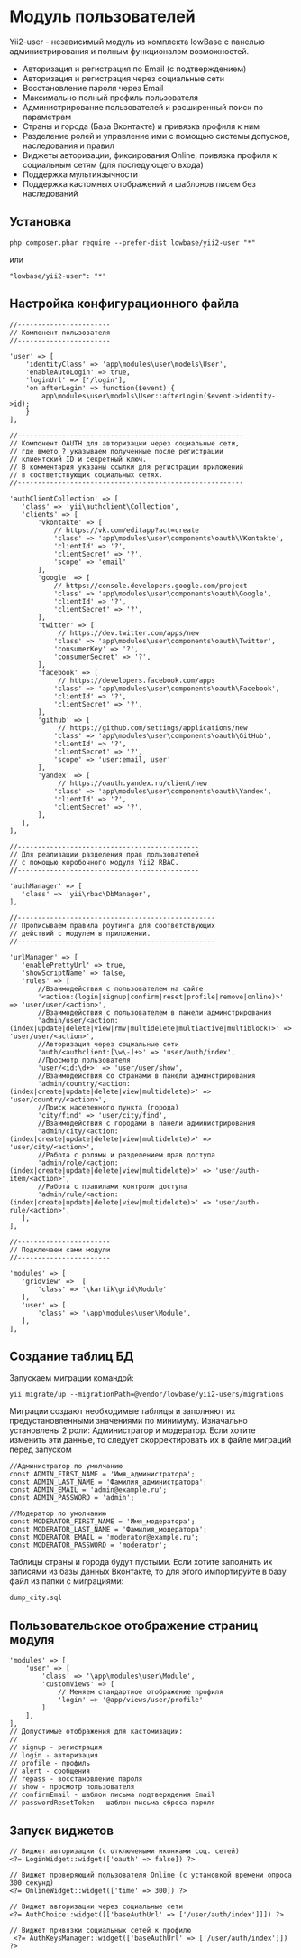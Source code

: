 Модуль пользователей
====================

Yii2-user - независимый модуль из комплекта lowBase с панелью администрирования и полным функционалом возможностей.

* Авторизация и регистрация по Email (с подтверждением)
* Авторизация и регистрация через социальные сети
* Восстановление пароля через Email
* Максимально полный профиль пользователя
* Администрирование пользователей и расширенный поиск по параметрам
* Страны и города (База Вконтакте) и привязка профиля к ним
* Разделение ролей и управление ими с помощью системы допусков, наследования и правил
* Виджеты авторизации, фиксирования Online, привязка профиля к социальным сетям (для последующего входа)
* Поддержка мультиязычности
* Поддержка кастомных отображений и шаблонов писем без наследований

Установка
---------
```
php composer.phar require --prefer-dist lowbase/yii2-user "*"
```
или
```
"lowbase/yii2-user": "*"
```

Настройка конфигурационного файла
---------------------------------

```
//-----------------------
// Компонент пользователя
//-----------------------

'user' => [
    'identityClass' => 'app\modules\user\models\User',
    'enableAutoLogin' => true,
    'loginUrl' => ['/login'],
    'on afterLogin' => function($event) {
        app\modules\user\models\User::afterLogin($event->identity->id);
    }
],

//--------------------------------------------------------
// Компонент OAUTH для авторизации через социальные сети,
// где вмето ? указываем полученные после регистрации
// клиентский ID и секретный ключ.
// В комментария указаны ссылки для регистрации приложений
// в соответствующих социальных сетях.
//--------------------------------------------------------

'authClientCollection' => [
   'class' => 'yii\authclient\Collection',
   'clients' => [
       'vkontakte' => [
           // https://vk.com/editapp?act=create
           'class' => 'app\modules\user\components\oauth\VKontakte',
           'clientId' => '?',
           'clientSecret' => '?',
           'scope' => 'email'
       ],
       'google' => [
           // https://console.developers.google.com/project
           'class' => 'app\modules\user\components\oauth\Google',
           'clientId' => '?',
           'clientSecret' => '?',
       ],
       'twitter' => [
            // https://dev.twitter.com/apps/new
           'class' => 'app\modules\user\components\oauth\Twitter',
           'consumerKey' => '?',
           'consumerSecret' => '?',
       ],
       'facebook' => [
            // https://developers.facebook.com/apps
           'class' => 'app\modules\user\components\oauth\Facebook',
           'clientId' => '?',
           'clientSecret' => '?',
       ],
       'github' => [
            // https://github.com/settings/applications/new
           'class' => 'app\modules\user\components\oauth\GitHub',
           'clientId' => '?',
           'clientSecret' => '?',
           'scope' => 'user:email, user'
       ],
       'yandex' => [
            // https://oauth.yandex.ru/client/new
           'class' => 'app\modules\user\components\oauth\Yandex',
           'clientId' => '?',
           'clientSecret' => '?',
       ],
   ],
],

//---------------------------------------------
// Для реализации разделения прав пользователей
// с помощью коробочного модуля Yii2 RBAC.
//---------------------------------------------

'authManager' => [
   'class' => 'yii\rbac\DbManager',
],

//-------------------------------------------------
// Прописываем правила роутинга для соответствующих
// действий с модулем в приложении.
//-------------------------------------------------

'urlManager' => [
   'enablePrettyUrl' => true,
   'showScriptName' => false,
   'rules' => [
       //Взаимодействия с пользователем на сайте
       '<action:(login|signup|confirm|reset|profile|remove|online)>' => 'user/user/<action>',
       //Взаимодействия с пользователем в панели админстрирования
       'admin/user/<action:(index|update|delete|view|rmv|multidelete|multiactive|multiblock)>' => 'user/user/<action>',
       //Авторизация через социальные сети
       'auth/<authclient:[\w\-]+>' => 'user/auth/index',
       //Просмотр пользователя
       'user/<id:\d+>' => 'user/user/show',
       //Взаимодействия со странами в панели админстрирования
       'admin/country/<action:(index|create|update|delete|view|multidelete)>' => 'user/country/<action>',
       //Поиск населенного пункта (города)
       'city/find' => 'user/city/find',
       //Взаимодействия с городами в панели администрирования
       'admin/city/<action:(index|create|update|delete|view|multidelete)>' => 'user/city/<action>',
       //Работа с ролями и разделением прав доступа
       'admin/role/<action:(index|create|update|delete|view|multidelete)>' => 'user/auth-item/<action>',
       //Работа с правилами контроля доступа
       'admin/rule/<action:(index|create|update|delete|view|multidelete)>' => 'user/auth-rule/<action>',
   ],
],

//-----------------------
// Подключаем сами модули
//-----------------------

'modules' => [
   'gridview' =>  [
       'class' => '\kartik\grid\Module'
   ],
   'user' => [
       'class' => '\app\modules\user\Module',
   ],
],
```
Создание таблиц БД
------------------
Запускаем миграции командой:
```
yii migrate/up --migrationPath=@vendor/lowbase/yii2-users/migrations
```
Миграции создают необходимые таблицы и заполняют их предустановленными значениями
по минимуму. Изначально установлены 2 роли: Администратор и модератор. Если хотите
изменить эти данные, то следует скорректировать их в файле миграций перед запуском
```
//Администратор по умолчанию
const ADMIN_FIRST_NAME = 'Имя_администратора';
const ADMIN_LAST_NAME = 'Фамилия_администратора';
const ADMIN_EMAIL = 'admin@example.ru';
const ADMIN_PASSWORD = 'admin';

//Модератор по умолчанию
const MODERATOR_FIRST_NAME = 'Имя_модератора';
const MODERATOR_LAST_NAME = 'Фамилия_модератора';
const MODERATOR_EMAIL = 'moderator@example.ru';
const MODERATOR_PASSWORD = 'moderator';
```
Таблицы страны и города будут пустыми. Если хотите заполнить их записями из базы данных Вконтакте, то
для этого импортируйте в базу файл из папки с миграциями:
```
dump_city.sql
```

Пользовательское отображение страниц модуля
-------------------------------------------
```
'modules' => [
    'user' => [
        'class' => '\app\modules\user\Module',
        'customViews' => [
            // Меняем стандартное отображение профиля
            'login' => '@app/views/user/profile'
        ]
    ],
],
// Допустимые отображения для кастомизации:
//
// signup - регистрация
// login - авторизация
// profile - профиль
// alert - сообщения
// repass - восстановление пароля
// show - просмотр пользователя
// confirmEmail - шаблон письма подтверждения Email
// passwordResetToken - шаблон письма сброса пароля
```

Запуск виджетов
---------------
```
// Виджет авторизации (с отключеными иконками соц. сетей)
<?= LoginWidget::widget(['oauth' => false]) ?>

// Виджет проверяющий пользователя Online (с установкой времени опроса 300 секунд)
<?= OnlineWidget::widget(['time' => 300]) ?>

// Виджет авторизации через социальные сети
<?= AuthChoice::widget([['baseAuthUrl' => ['/user/auth/index']]]) ?>

// Виджет привязки социальных сетей к профилю
 <?= AuthKeysManager::widget(['baseAuthUrl' => ['/user/auth/index']]) ?>
```




